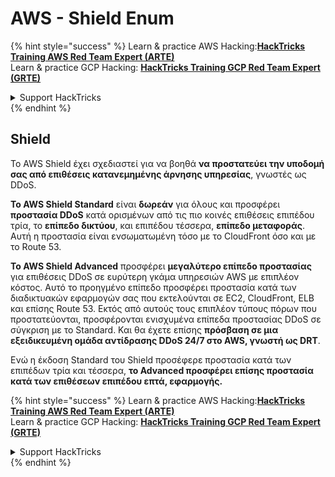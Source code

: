 # AWS - Shield Enum

{% hint style="success" %}
Learn & practice AWS Hacking:<img src="../../../../.gitbook/assets/image (1).png" alt="" data-size="line">[**HackTricks Training AWS Red Team Expert (ARTE)**](https://training.hacktricks.xyz/courses/arte)<img src="../../../../.gitbook/assets/image (1).png" alt="" data-size="line">\
Learn & practice GCP Hacking: <img src="../../../../.gitbook/assets/image (2).png" alt="" data-size="line">[**HackTricks Training GCP Red Team Expert (GRTE)**<img src="../../../../.gitbook/assets/image (2).png" alt="" data-size="line">](https://training.hacktricks.xyz/courses/grte)

<details>

<summary>Support HackTricks</summary>

* Check the [**subscription plans**](https://github.com/sponsors/carlospolop)!
* **Join the** 💬 [**Discord group**](https://discord.gg/hRep4RUj7f) or the [**telegram group**](https://t.me/peass) or **follow** us on **Twitter** 🐦 [**@hacktricks\_live**](https://twitter.com/hacktricks\_live)**.**
* **Share hacking tricks by submitting PRs to the** [**HackTricks**](https://github.com/carlospolop/hacktricks) and [**HackTricks Cloud**](https://github.com/carlospolop/hacktricks-cloud) github repos.

</details>
{% endhint %}

## Shield

Το AWS Shield έχει σχεδιαστεί για να βοηθά **να προστατεύει την υποδομή σας από επιθέσεις κατανεμημένης άρνησης υπηρεσίας**, γνωστές ως DDoS.

**Το AWS Shield Standard** είναι **δωρεάν** για όλους και προσφέρει **προστασία DDoS** κατά ορισμένων από τις πιο κοινές επιθέσεις επιπέδου τρία, το **επίπεδο δικτύου**, και επιπέδου τέσσερα, **επίπεδο μεταφοράς**. Αυτή η προστασία είναι ενσωματωμένη τόσο με το CloudFront όσο και με το Route 53.

**Το AWS Shield Advanced** προσφέρει **μεγαλύτερο επίπεδο προστασίας** για επιθέσεις DDoS σε ευρύτερη γκάμα υπηρεσιών AWS με επιπλέον κόστος. Αυτό το προηγμένο επίπεδο προσφέρει προστασία κατά των διαδικτυακών εφαρμογών σας που εκτελούνται σε EC2, CloudFront, ELB και επίσης Route 53. Εκτός από αυτούς τους επιπλέον τύπους πόρων που προστατεύονται, προσφέρονται ενισχυμένα επίπεδα προστασίας DDoS σε σύγκριση με το Standard. Και θα έχετε επίσης **πρόσβαση σε μια εξειδικευμένη ομάδα αντίδρασης DDoS 24/7 στο AWS, γνωστή ως DRT**.

Ενώ η έκδοση Standard του Shield προσέφερε προστασία κατά των επιπέδων τρία και τέσσερα, **το Advanced προσφέρει επίσης προστασία κατά των επιθέσεων επιπέδου επτά, εφαρμογής.**

{% hint style="success" %}
Learn & practice AWS Hacking:<img src="../../../../.gitbook/assets/image (1).png" alt="" data-size="line">[**HackTricks Training AWS Red Team Expert (ARTE)**](https://training.hacktricks.xyz/courses/arte)<img src="../../../../.gitbook/assets/image (1).png" alt="" data-size="line">\
Learn & practice GCP Hacking: <img src="../../../../.gitbook/assets/image (2).png" alt="" data-size="line">[**HackTricks Training GCP Red Team Expert (GRTE)**<img src="../../../../.gitbook/assets/image (2).png" alt="" data-size="line">](https://training.hacktricks.xyz/courses/grte)

<details>

<summary>Support HackTricks</summary>

* Check the [**subscription plans**](https://github.com/sponsors/carlospolop)!
* **Join the** 💬 [**Discord group**](https://discord.gg/hRep4RUj7f) or the [**telegram group**](https://t.me/peass) or **follow** us on **Twitter** 🐦 [**@hacktricks\_live**](https://twitter.com/hacktricks\_live)**.**
* **Share hacking tricks by submitting PRs to the** [**HackTricks**](https://github.com/carlospolop/hacktricks) and [**HackTricks Cloud**](https://github.com/carlospolop/hacktricks-cloud) github repos.

</details>
{% endhint %}
